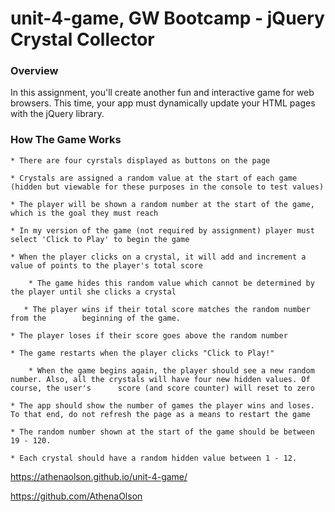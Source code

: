 # unit-4-game, GW Bootcamp - jQuery Crystal Collector

### Overview

In this assignment, you'll create another fun and interactive game for web browsers. This time, your app must dynamically update your HTML pages with the jQuery library.

### How The Game Works

    * There are four cyrstals displayed as buttons on the page

    * Crystals are assigned a random value at the start of each game (hidden but viewable for these purposes in the console to test values)

    * The player will be shown a random number at the start of the game, which is the goal they must reach

    * In my version of the game (not required by assignment) player must select 'Click to Play' to begin the game

    * When the player clicks on a crystal, it will add and increment a value of points to the player's total score

        * The game hides this random value which cannot be determined by the player until she clicks a crystal

       * The player wins if their total score matches the random number from the        beginning of the game.

    * The player loses if their score goes above the random number

    * The game restarts when the player clicks "Click to Play!"

        * When the game begins again, the player should see a new random number. Also, all the crystals will have four new hidden values. Of course, the user's      score (and score counter) will reset to zero

    * The app should show the number of games the player wins and loses. To that end, do not refresh the page as a means to restart the game 

    * The random number shown at the start of the game should be between 19 - 120.

    * Each crystal should have a random hidden value between 1 - 12.
            

https://athenaolson.github.io/unit-4-game/

https://github.com/AthenaOlson


